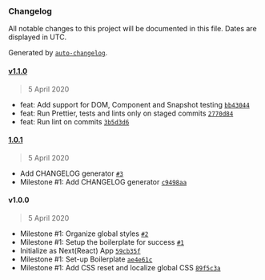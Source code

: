 ### Changelog

All notable changes to this project will be documented in this file. Dates are displayed in UTC.

Generated by [`auto-changelog`](https://github.com/CookPete/auto-changelog).

#### [v1.1.0](https://github.com/one-aalam/qrius/compare/1.0.1...v1.1.0)

> 5 April 2020

- feat: Add support for DOM, Component and Snapshot testing [`bb43044`](https://github.com/one-aalam/qrius/commit/bb430449018ac086eee24dc8b38c77a83c8bd833)
- feat: Run Prettier, tests and lints only on staged commits [`2770d84`](https://github.com/one-aalam/qrius/commit/2770d84f3359f4c730a73a192ad62f5d8cac40f1)
- feat: Run lint on commits [`3b5d3d6`](https://github.com/one-aalam/qrius/commit/3b5d3d6b7eaf411de639f56a459825c9f6b15e97)

#### [1.0.1](https://github.com/one-aalam/qrius/compare/v1.0.0...1.0.1)

> 5 April 2020

- Add CHANGELOG generator [`#3`](https://github.com/one-aalam/qrius/pull/3)
- Milestone #1: Add CHANGELOG generator [`c9498aa`](https://github.com/one-aalam/qrius/commit/c9498aaf67b2e7a8d7336d731a221c50bacb2513)

#### v1.0.0

> 5 April 2020

- Milestone #1: Organize global styles [`#2`](https://github.com/one-aalam/qrius/pull/2)
- Milestone #1: Setup the boilerplate for success [`#1`](https://github.com/one-aalam/qrius/pull/1)
- Initialize as Next(React) App [`59cb35f`](https://github.com/one-aalam/qrius/commit/59cb35ffdfe607b195c702b6ad6bf532bf504ea2)
- Milestone #1: Set-up Boilerplate [`ae4e61c`](https://github.com/one-aalam/qrius/commit/ae4e61cde884672a5a2f1465c5b72a41d67b8752)
- Milestone #1: Add CSS reset and localize global CSS [`89f5c3a`](https://github.com/one-aalam/qrius/commit/89f5c3a8752fda20ccd88c41a78b887739e47fdd)
